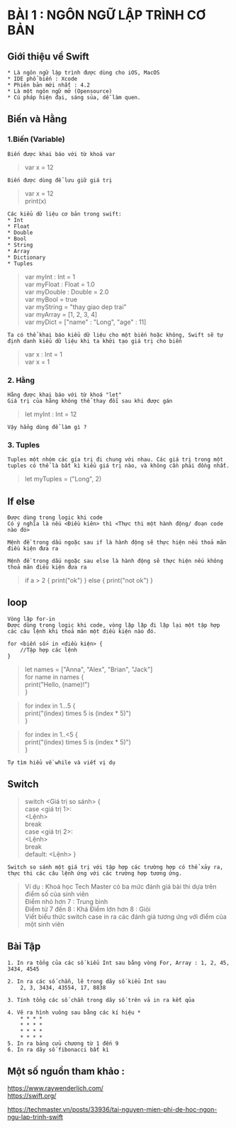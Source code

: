 # **BÀI 1 : NGÔN NGỮ LẬP TRÌNH CƠ BẢN**

## **Giới thiệu về Swift**

    * Là ngôn ngữ lập trình được dùng cho iOS, MacOS
    * IDE phổ biến : Xcode
    * Phiên bản mới nhất : 4.2
    * Là một ngôn ngữ mở (Opensource)
    * Cú pháp hiện đại, sáng sủa, dễ làm quen.

## **Biến và Hằng**

### **1.Biến (Variable)**
 
    Biến được khai báo với từ khoá var

> var x = 12

    Biến được dùng để lưu giữ giá trị 
> var x = 12  
> print(x)

    Các kiểu dữ liệu cơ bản trong swift: 
    * Int 
    * Float
    * Double
    * Bool
    * String
    * Array
    * Dictionary
    * Tuples
  
> var myInt : Int = 1  
> var myFloat : Float = 1.0  
> var myDouble : Double  = 2.0  
> var myBool = true  
> var myString = "thay giao dep trai"  
> var myArray = [1, 2, 3, 4]  
> var myDict = ["name" : "Long", "age" : 11]

    Ta có thể khai báo kiểu dữ liệu cho một biến hoặc không, Swift sẽ tự định danh kiểu dữ liệu khi ta khởi tạo giá trị cho biến

> var x : Int = 1  
> var x = 1

### **2. Hằng**
    Hằng được khai báo với từ khoá "let"
    Giá trị của hằng không thể thay đổi sau khi được gán

> let myInt : Int = 12

    Vậy hẳng dùng để làm gì ?

### **3. Tuples**

    Tuples một nhóm các gía trị đi chung với nhau. Các giá trị trong một tuples có thể là bất kì kiểu giá trị nào, và không cần phải đồng nhất.

> let myTuples = ("Long", 2)
    

## **If else**

    Được dùng trong logic khi code
    Có ý nghĩa là nếu <Điều kiên> thì <Thực thi một hành động/ đoạn code nào đó>

    Mệnh đề trong dấu ngoặc sau if là hành động sẽ thực hiện nếu thoả mãn điều kiện đưa ra

    Mệnh đề trong dấu ngoặc sau else là hành động sẽ thực hiện nếu không thoả mãn điều kiện đưa ra

> if a > 2 {
>   print("ok")
> } else {
>   print("not ok")
> }

## **loop** 

    Vòng lặp for-in
    Được dùng trong logic khi code, vòng lặp lặp đi lặp lại một tập hợp các câu lệnh khi thoả mãn một điều kiện nào đó.

    for <biến số> in <điều kiện> {
        //Tập hợp các lệnh
    }

> let names = ["Anna", "Alex", "Brian", "Jack"]  
>for name in names {  
>    print("Hello, \(name)!")  
>}

> for index in 1...5 {  
    print("\(index) times 5 is \(index * 5)")  
}

> for index in 1..<5 {  
    print("\(index) times 5 is \(index * 5)")  
}

    Tự tìm hiểu về while và viết vị dụ
    

## **Switch**

>switch <Giá trị so sánh> {  
case <giá trị 1>:  
    <Lệnh>  
    break  
case <giá trị 2>:  
   <Lệnh>  
    break   
default: 
    <Lệnh> 
}

    Switch so sánh một giá trị với tập hợp các trường hợp có thể xảy ra, thực thi các câu lệnh ứng với các trường hợp tương ứng.

> Ví dụ :
> Khoá học Tech Master có ba mức đánh giá bài thi dựa trên điểm số của sinh viên  
> Điểm nhỏ hơn 7 : Trung bình  
> Điểm từ 7 đến 8 : Khá 
> Điểm lớn hơn 8 : Giỏi  
> Viết biểu thức switch case in ra các đánh giá tương ứng với điểm của một sinh viên


## **Bài Tập**

    1. In ra tổng của các số kiểu Int sau bằng vòng For, Array : 1, 2, 45, 3434, 4545

    2. In ra các số chẵn, lẽ trong dãy số kiểu Int sau 
        2, 3, 3434, 43554, 17, 8838

    3. Tính tổng các số chẵn trong dãy số trên vả in ra kết qủa

    4. Vẽ ra hình vuông sau bằng các kí hiệu *
        * * * *
        * * * *
        * * * *
        * * * *
    5. In ra bảng cửu chương từ 1 đến 9
    6. In ra dãy số fibonacci bất kì


## Một số nguồn tham khảo :

https://www.raywenderlich.com/  
https://swift.org/

https://techmaster.vn/posts/33936/tai-nguyen-mien-phi-de-hoc-ngon-ngu-lap-trinh-swift